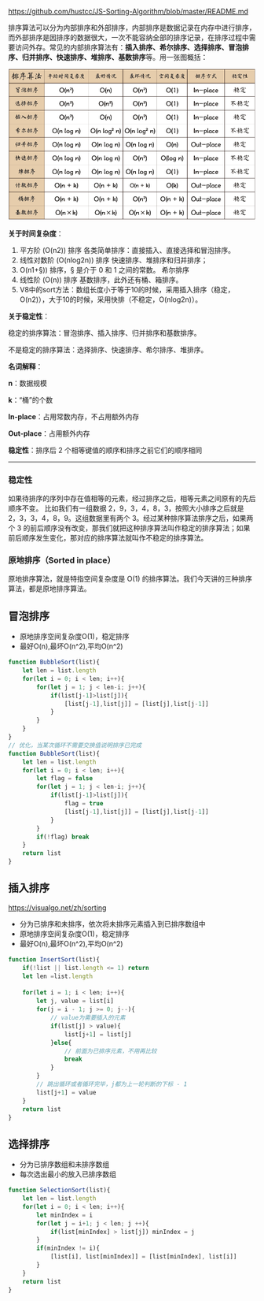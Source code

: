 <https://github.com/hustcc/JS-Sorting-Algorithm/blob/master/README.md>

排序算法可以分为内部排序和外部排序，内部排序是数据记录在内存中进行排序，而外部排序是因排序的数据很大，一次不能容纳全部的排序记录，在排序过程中需要访问外存。常见的内部排序算法有：**插入排序、希尔排序、选择排序、冒泡排序、归并排序、快速排序、堆排序、基数排序**等。用一张图概括：

![十大经典排序算法 概览截图](./assets/排序复杂度.png)

**关于时间复杂度**：

1. 平方阶 (O(n2)) 排序
 各类简单排序：直接插入、直接选择和冒泡排序。
2. 线性对数阶 (O(nlog2n)) 排序
 快速排序、堆排序和归并排序；
3. O(n1+§)) 排序，§ 是介于 0 和 1 之间的常数。
    希尔排序
4. 线性阶 (O(n)) 排序
 基数排序，此外还有桶、箱排序。
5. V8中的sort方法：数组长度小于等于10的时候，采用插入排序（稳定，O(n2)），大于10的时候，采用快排（不稳定，O(nlog2n)）。

**关于稳定性**：

稳定的排序算法：冒泡排序、插入排序、归并排序和基数排序。

不是稳定的排序算法：选择排序、快速排序、希尔排序、堆排序。

**名词解释**：

**n**：数据规模

**k**：“桶”的个数

**In-place**：占用常数内存，不占用额外内存

**Out-place**：占用额外内存

**稳定性**：排序后 2 个相等键值的顺序和排序之前它们的顺序相同

----

### 稳定性

如果待排序的序列中存在值相等的元素，经过排序之后，相等元素之间原有的先后顺序不变。
比如我们有一组数据 2，9，3，4，8，3，按照大小排序之后就是 2，3，3，4，8，9。这组数据里有两个 3。经过某种排序算法排序之后，如果两个 3 的前后顺序没有改变，那我们就把这种排序算法叫作稳定的排序算法；如果前后顺序发生变化，那对应的排序算法就叫作不稳定的排序算法。

### 原地排序（Sorted in place）

原地排序算法，就是特指空间复杂度是 O(1) 的排序算法。我们今天讲的三种排序算法，都是原地排序算法。

## 冒泡排序

* 原地排序空间复杂度O(1)，稳定排序
* 最好O(n),最坏O(n^2),平均O(n^2)

```javascript
function BubbleSort(list){
    let len = list.length
    for(let i = 0; i < len; i++){
        for(let j = 1; j < len-i; j++){
            if(list[j-1]>list[j]){
                [list[j-1],list[j]] = [list[j],list[j-1]]
            }
        }
    }
}
// 优化，当某次循环不需要交换值说明排序已完成
function BubbleSort(list){
    let len = list.length
    for(let i = 0; i < len; i++){
        let flag = false
        for(let j = 1; j < len-i; j++){
            if(list[j-1]>list[j]){
                flag = true
                [list[j-1],list[j]] = [list[j],list[j-1]]
            }
        }
        if(!flag) break
    }
    return list
}
```

## 插入排序

<https://visualgo.net/zh/sorting>

* 分为已排序和未排序，依次将未排序元素插入到已排序数组中
* 原地排序空间复杂度O(1)，稳定排序
* 最好O(n),最坏O(n^2),平均O(n^2)

```javascript
function InsertSort(list){
    if(!list || list.length <= 1) return
    let len =list.length

    for(let i = 1; i < len; i++){
        let j, value = list[i]
        for(j = i - 1; j >= 0; j--){
            // value为需要插入的元素
            if(list[j] > value){
                list[j+1] = list[j]
            }else{
                // 前面为已排序元素，不用再比较
                break
            }
        }
        // 跳出循环或者循环完毕，j都为上一轮判断的下标 - 1
        list[j+1] = value
    }
    return list
}
```

## 选择排序

* 分为已排序数组和未排序数组
* 每次选出最小的放入已排序数组

```javascript
function SelectionSort(list){
    let len = list.length
    for(let i = 0; i < len; i++){
        let minIndex = i
        for(let j = i+1; j < len; j ++){
            if(list[minIndex] > list[j]) minIndex = j
        }
        if(minIndex != i){
            [list[i], list[minIndex]] = [list[minIndex], list[i]]
        }
    }
    return list
}
```
